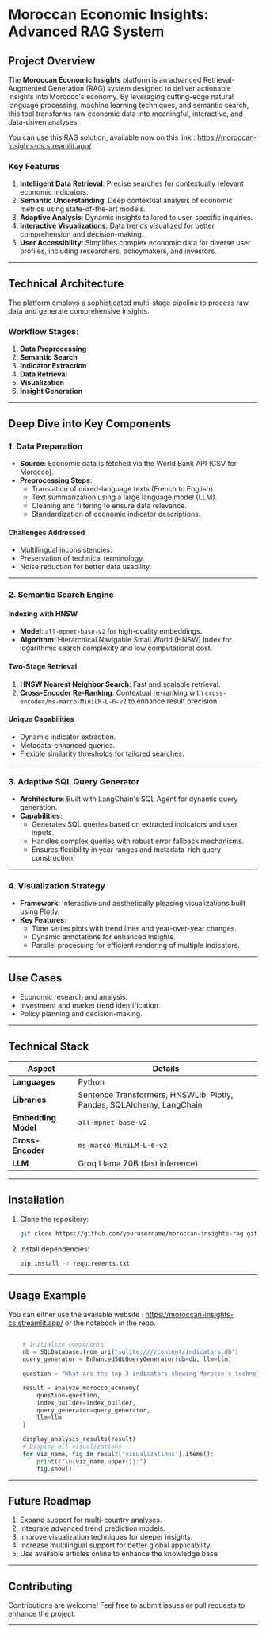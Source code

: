# Moroccan Economic Insights: Advanced RAG System  

## Project Overview  

The **Moroccan Economic Insights** platform is an advanced Retrieval-Augmented Generation (RAG) system designed to deliver actionable insights into Morocco's economy. By leveraging cutting-edge natural language processing, machine learning techniques, and semantic search, this tool transforms raw economic data into meaningful, interactive, and data-driven analyses.  

You can use this RAG solution, available now on this link : https://moroccan-insights-cs.streamlit.app/

### Key Features  

1. **Intelligent Data Retrieval**: Precise searches for contextually relevant economic indicators.  
2. **Semantic Understanding**: Deep contextual analysis of economic metrics using state-of-the-art models.  
3. **Adaptive Analysis**: Dynamic insights tailored to user-specific inquiries.  
4. **Interactive Visualizations**: Data trends visualized for better comprehension and decision-making.  
5. **User Accessibility**: Simplifies complex economic data for diverse user profiles, including researchers, policymakers, and investors.  

---

## Technical Architecture  

The platform employs a sophisticated multi-stage pipeline to process raw data and generate comprehensive insights.  

### Workflow Stages:  

1. **Data Preprocessing**  
2. **Semantic Search**  
3. **Indicator Extraction**  
4. **Data Retrieval**  
5. **Visualization**  
6. **Insight Generation**  

---

## Deep Dive into Key Components  

### 1. Data Preparation  

- **Source**: Economic data is fetched via the World Bank API (CSV for Morocco).  
- **Preprocessing Steps**:  
  - Translation of mixed-language texts (French to English).  
  - Text summarization using a large language model (LLM).  
  - Cleaning and filtering to ensure data relevance.  
  - Standardization of economic indicator descriptions.  

#### Challenges Addressed  
- Multilingual inconsistencies.  
- Preservation of technical terminology.  
- Noise reduction for better data usability.  

---

### 2. Semantic Search Engine  

#### **Indexing with HNSW**  
- **Model**: `all-mpnet-base-v2` for high-quality embeddings.  
- **Algorithm**: Hierarchical Navigable Small World (HNSW) Index for logarithmic search complexity and low computational cost.  

#### **Two-Stage Retrieval**  
1. **HNSW Nearest Neighbor Search**: Fast and scalable retrieval.  
2. **Cross-Encoder Re-Ranking**: Contextual re-ranking with `cross-encoder/ms-marco-MiniLM-L-6-v2` to enhance result precision.  

#### Unique Capabilities  
- Dynamic indicator extraction.  
- Metadata-enhanced queries.  
- Flexible similarity thresholds for tailored searches.  

---

### 3. Adaptive SQL Query Generator  

- **Architecture**: Built with LangChain's SQL Agent for dynamic query generation.  
- **Capabilities**:  
  - Generates SQL queries based on extracted indicators and user inputs.  
  - Handles complex queries with robust error fallback mechanisms.  
  - Ensures flexibility in year ranges and metadata-rich query construction.  

---

### 4. Visualization Strategy  

- **Framework**: Interactive and aesthetically pleasing visualizations built using Plotly.  
- **Key Features**:  
  - Time series plots with trend lines and year-over-year changes.  
  - Dynamic annotations for enhanced insights.  
  - Parallel processing for efficient rendering of multiple indicators.  

---

## Use Cases  

- Economic research and analysis.  
- Investment and market trend identification.  
- Policy planning and decision-making.  

---

## Technical Stack  

| **Aspect**         | **Details**                                            |  
|---------------------|--------------------------------------------------------|  
| **Languages**       | Python                                                 |  
| **Libraries**       | Sentence Transformers, HNSWLib, Plotly, Pandas, SQLAlchemy, LangChain |  
| **Embedding Model** | `all-mpnet-base-v2`                                    |  
| **Cross-Encoder**   | `ms-marco-MiniLM-L-6-v2`                               |  
| **LLM**             | Groq Llama 70B (fast inference)                        |  

---

## Installation  

1. Clone the repository:  
   ```bash  
   git clone https://github.com/yourusername/moroccan-insights-rag.git  
   ```  

2. Install dependencies:  
   ```bash  
   pip install -r requirements.txt  
   ```  

---

## Usage Example  

You can either use the available website : https://moroccan-insights-cs.streamlit.app/
or the notebook in the repo.

```python

    # Initialize components
    db = SQLDatabase.from_uri("sqlite:////content/indicators.db")
    query_generator = EnhancedSQLQueryGenerator(db=db, llm=llm)

    question = "What are the top 3 indicators showing Morocco's technological advancement"

    result = analyze_morocco_economy(
        question=question,
        index_builder=index_builder,
        query_generator=query_generator,
        llm=llm
    )

    display_analysis_results(result)
    # Display all visualizations
    for viz_name, fig in result['visualizations'].items():
        print(f"\n{viz_name.upper()}:")
        fig.show()
```  

---

## Future Roadmap  

1. Expand support for multi-country analyses.  
2. Integrate advanced trend prediction models.  
3. Improve visualization techniques for deeper insights.  
4. Increase multilingual support for better global applicability.
5. Use available articles online to enhance the knowledge base

---

## Contributing  

Contributions are welcome! Feel free to submit issues or pull requests to enhance the project.  

---
